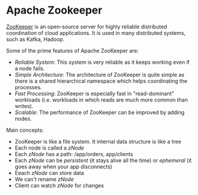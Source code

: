 # Apache Zookeeper

[ZooKeeper](https://zookeeper.apache.org/) is an open-source server for highly reliable distributed coordination of cloud applications. 
It is used in many distributed systems, such as Kafka, Hadoop.

Some of the prime features of Apache ZooKeeper are:

- *Reliable System*: This system is very reliable as it keeps working even if a node fails.
- *Simple Architecture*: The architecture of ZooKeeper is quite simple as there is a shared hierarchical namespace which helps coordinating the processes.
- *Fast Processing*: ZooKeeper is especially fast in "read-dominant" workloads (i.e. workloads in which reads are much more common than writes).
- *Scalable*: The performance of ZooKeeper can be improved by adding nodes.

Main concepts:

- ZooKeeper is like a file system. It internal data structure is like a tree
- Each node is called a *zNode*
- Each *zNode* has a path: /app/orders, app/clients
- Each *zNode* can be *persistent* (it stays alive all the time) or *ephemeral* (it goes away when your app disconnects)
- Eeach *zNode* can store data
- We can't rename *zNode*
- Client can watch *zNode* for changes
